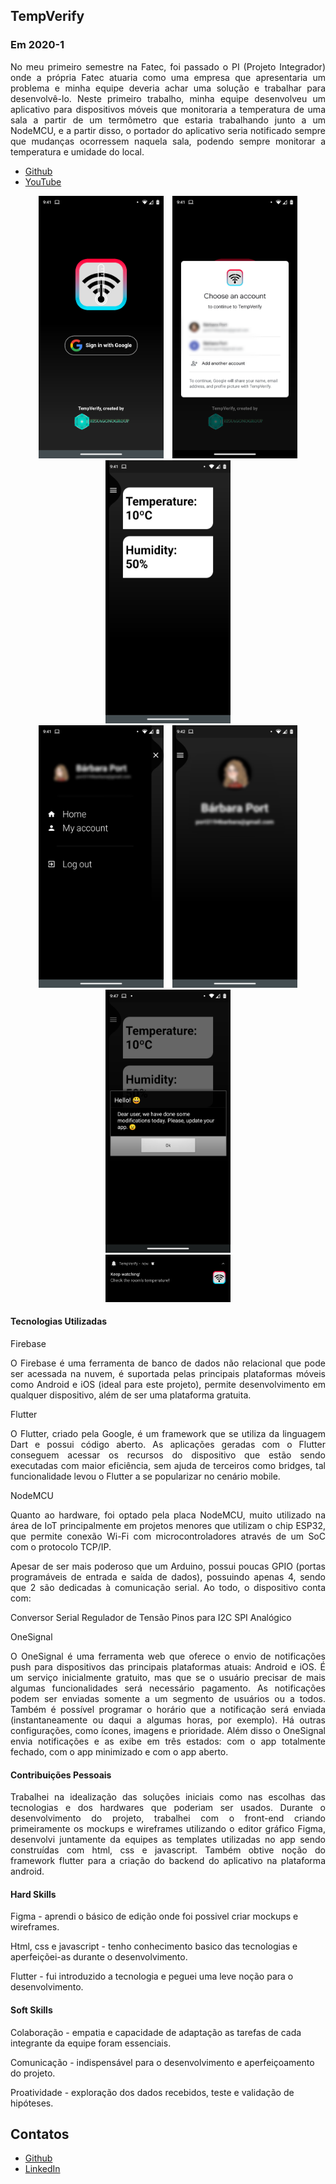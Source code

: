 ## TempVerify

### Em 2020-1
<p align="justify">No meu primeiro semestre na Fatec, foi passado o PI (Projeto Integrador) onde a própria Fatec atuaria como uma empresa que apresentaria um problema e minha equipe deveria achar uma solução e trabalhar para desenvolvê-lo. Neste primeiro trabalho, minha equipe desenvolveu um aplicativo para dispositivos móveis que monitoraria a temperatura de uma sala a partir de um termômetro que estaria trabalhando junto a um NodeMCU, e a partir disso, o portador do aplicativo seria notificado sempre que mudanças ocorressem naquela sala, podendo sempre monitorar a temperatura e umidade do local.</p>

- [Github](https://github.com/levizoca/hexagono-fatec) <br>
- [YouTube](https://www.youtube.com/watch?v=AYty7aQO1_A)

<div align="center">
  <img src="https://github.com/levizoca/Portfolio/blob/2020-01/Imagens/tela_inicial.png" width="200" hspace="5"/>
  <img src="https://github.com/levizoca/Portfolio/blob/2020-01/Imagens/login.png" width="200" hspace="5"/>
  <img src="https://github.com/levizoca/Portfolio/blob/2020-01/Imagens/tela_principal.png" width="200" hspace="5"/><br>
  <img src="https://github.com/levizoca/Portfolio/blob/2020-01/Imagens/menu.png" width="200" hspace="5"/>
  <img src="https://github.com/levizoca/Portfolio/blob/2020-01/Imagens/perfil_usuario.png" width="200" hspace="5"/>
  <img src="https://github.com/levizoca/Portfolio/blob/2020-01/Imagens/notificacao_dentro.png" width="200" hspace="5"/><br>
  <img src="https://github.com/levizoca/Portfolio/blob/2020-01/Imagens/notificacao_fora.png" width="200" hspace="5"/>
</div>

#### Tecnologias Utilizadas
Firebase
<p align="justify">O Firebase é uma ferramenta de banco de dados não relacional que pode ser acessada na nuvem, é suportada pelas principais plataformas móveis como Android e iOS (ideal para este projeto), permite desenvolvimento em qualquer dispositivo, além de ser uma plataforma gratuita.</p>

Flutter
<p align="justify">O Flutter, criado pela Google, é um framework que se utiliza da linguagem Dart e possui código aberto. As aplicações geradas com o Flutter conseguem acessar os recursos do dispositivo que estão sendo executadas com maior eficiência, sem ajuda de terceiros como bridges, tal funcionalidade levou o Flutter a se popularizar no cenário mobile.</p>

NodeMCU
<p align="justify">Quanto ao hardware, foi optado pela placa NodeMCU, muito utilizado na área de IoT principalmente em projetos menores que utilizam o chip ESP32, que permite conexão Wi-Fi com microcontroladores através de um SoC com o protocolo TCP/IP.</p>

<p align="justify">Apesar de ser mais poderoso que um Arduino, possui poucas GPIO (portas programáveis de entrada e saída de dados), possuindo apenas 4, sendo que 2 são dedicadas à comunicação serial. Ao todo, o dispositivo conta com:</p>

Conversor Serial
Regulador de Tensão
Pinos para I2C
SPI
Analógico

OneSignal
<p align="justify">O OneSignal é uma ferramenta web que oferece o envio de notificações push para dispositivos das principais plataformas atuais: Android e iOS. É um serviço inicialmente gratuito, mas que se o usuário precisar de mais algumas funcionalidades será necessário pagamento. As notificações podem ser enviadas somente a um segmento de usuários ou a todos. Também é possível programar o horário que a notificação será enviada (instantaneamente ou daqui a algumas horas, por exemplo). Há outras configurações, como ícones, imagens e prioridade. Além disso o OneSignal envia notificações e as exibe em três estados: com o app totalmente fechado, com o app minimizado e com o app aberto.</p>
  

#### Contribuições Pessoais
<p align="justify">Trabalhei na idealização das soluções iniciais como nas escolhas das tecnologias e dos hardwares que poderiam ser usados. Durante o desenvolvimento do projeto, trabalhei com o front-end criando primeiramente os mockups e wireframes utilizando o editor gráfico Figma, desenvolvi juntamente da equipes as templates utilizadas no app sendo construídas com html, css e javascript. Também obtive noção do framework flutter para a criação do backend do aplicativo na plataforma android.
</p>
  
#### Hard Skills
Figma - aprendi o básico de edição onde foi possivel criar mockups e wireframes.

Html, css e javascript - tenho conhecimento basico das tecnologias e aperfeiçõei-as durante o desenvolvimento.

Flutter - fui introduzido a tecnologia e peguei uma leve noção para o desenvolvimento.

#### Soft Skills
Colaboração - empatia e capacidade de adaptação as tarefas de cada integrante da equipe foram essenciais.

Comunicação - indispensável para o desenvolvimento e aperfeiçoamento do projeto.

Proatividade - exploração dos dados recebidos, teste e validação de hipóteses.

## Contatos
* [Github](https://github.com/levizoca)
* [LinkedIn](https://www.linkedin.com/in/levi-motta-5001a2173/)


